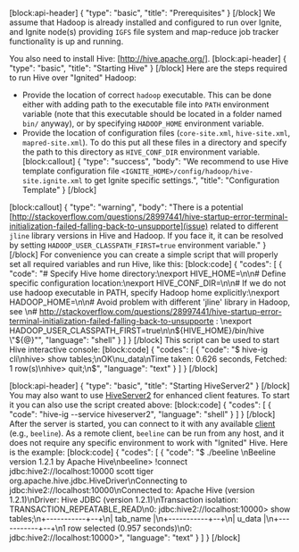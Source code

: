 [block:api-header]
{
  "type": "basic",
  "title": "Prerequisites"
}
[/block]
We assume that Hadoop is already installed and configured to run over Ignite, and Ignite node(s) providing `IGFS` file system and map-reduce job tracker functionality is up and running.

You also need to install Hive: [http://hive.apache.org/].
[block:api-header]
{
  "type": "basic",
  "title": "Starting Hive"
}
[/block]
Here are the steps required to run Hive over "Ignited" Hadoop:
* Provide the location of correct `hadoop` executable. This can be done either with adding path to the executable file into `PATH` environment variable (note that this executable should be located in a folder named `bin/` anyway), or by specifying `HADOOP_HOME` environment variable.
* Provide the location of configuration files (`core-site.xml`, `hive-site.xml`, `mapred-site.xml`). To do this put all these files in a directory and specify the path to this directory as `HIVE_CONF_DIR` environment variable.
[block:callout]
{
  "type": "success",
  "body": "We recommend to use Hive template configuration file `<IGNITE_HOME>/config/hadoop/hive-site.ignite.xml` to get Ignite specific settings.",
  "title": "Configuration Template"
}
[/block]

[block:callout]
{
  "type": "warning",
  "body": "There is a potential [http://stackoverflow.com/questions/28997441/hive-startup-error-terminal-initialization-failed-falling-back-to-unsupporte](issue) related to different `jline` library versions in Hive and Hadoop. If you face it, it can be resolved by setting `HADOOP_USER_CLASSPATH_FIRST=true` environment variable."
}
[/block]
For convenience you can create a simple script that will properly set all required variables and run Hive, like this:
[block:code]
{
  "codes": [
    {
      "code": "# Specify Hive home directory:\nexport HIVE_HOME=<Hive installation directory>\n\n# Define specific configuration location:\nexport HIVE_CONF_DIR=<Path to our configuration folder>\n\n# If we do not use hadoop executable in PATH, specify Hadoop home explicitly:\nexport HADOOP_HOME=<Hadoop installation folder>\n\n# Avoid problem with different 'jline' library in Hadoop, see \n# http://stackoverflow.com/questions/28997441/hive-startup-error-terminal-initialization-failed-falling-back-to-unsupporte : \nexport HADOOP_USER_CLASSPATH_FIRST=true\n\n${HIVE_HOME}/bin/hive \"${@}\"",
      "language": "shell"
    }
  ]
}
[/block]
This script can be used to start Hive interactive console:
[block:code]
{
  "codes": [
    {
      "code": "$ hive-ig cli\nhive> show tables;\nOK\nu_data\nTime taken: 0.626 seconds, Fetched: 1 row(s)\nhive> quit;\n$",
      "language": "text"
    }
  ]
}
[/block]

[block:api-header]
{
  "type": "basic",
  "title": "Starting HiveServer2"
}
[/block]
You may also want to use [HiveServer2](https://cwiki.apache.org/confluence/display/Hive/Setting+Up+HiveServer2) for enhanced client features. To start it you can also use the script created above:
[block:code]
{
  "codes": [
    {
      "code": "hive-ig --service hiveserver2",
      "language": "shell"
    }
  ]
}
[/block]
After the server is started, you can connect to it with any available [client](https://cwiki.apache.org/confluence/display/Hive/HiveServer2+Clients) (e.g., `beeline`). As a remote client, `beeline` can be run from any host, and it does not require any specific environment to work with "Ignited" Hive. Here is the example:
[block:code]
{
  "codes": [
    {
      "code": "$ ./beeline \nBeeline version 1.2.1 by Apache Hive\nbeeline> !connect jdbc:hive2://localhost:10000 scott tiger org.apache.hive.jdbc.HiveDriver\nConnecting to jdbc:hive2://localhost:10000\nConnected to: Apache Hive (version 1.2.1)\nDriver: Hive JDBC (version 1.2.1)\nTransaction isolation: TRANSACTION_REPEATABLE_READ\n0: jdbc:hive2://localhost:10000> show tables;\n+-----------+--+\n| tab_name  |\n+-----------+--+\n| u_data    |\n+-----------+--+\n1 row selected (0.957 seconds)\n0: jdbc:hive2://localhost:10000>",
      "language": "text"
    }
  ]
}
[/block]